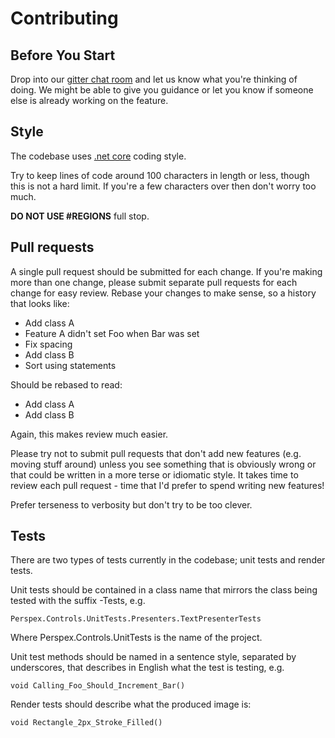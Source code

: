 # Contributing #

## Before You Start ##

Drop into our [gitter chat room](https://gitter.im/Perspex/Perspex) and let us know what you're thinking of doing. We might be able to give you guidance or let you know if someone else is already working on the feature.

## Style ##

The codebase uses [.net core](https://github.com/dotnet/corefx/blob/master/Documentation/coding-guidelines/coding-style.md) coding style. 

Try to keep lines of code around 100 characters in length or less, though this is not a hard limit.
If you're a few characters over then don't worry too much. 

**DO NOT USE #REGIONS** full stop.

## Pull requests ##

A single pull request should be submitted for each change. If you're making more than one change,
please submit separate pull requests for each change for easy review. Rebase your changes to make 
sense, so a history that looks like:

* Add class A
* Feature A didn't set Foo when Bar was set
* Fix spacing
* Add class B
* Sort using statements

Should be rebased to read:

* Add class A
* Add class B

Again, this makes review much easier.

Please try not to submit pull requests that don't add new features (e.g. moving stuff around) 
unless you see something that is obviously wrong or that could be written in a more terse or 
idiomatic style. It takes time to review each pull request - time that I'd prefer to spend writing 
new features!

Prefer terseness to verbosity but don't try to be too clever.

## Tests ##

There are two types of tests currently in the codebase; unit tests and render tests.

Unit tests should be contained in a class name that mirrors the class being tested with the suffix
-Tests, e.g.

    Perspex.Controls.UnitTests.Presenters.TextPresenterTests

Where Perspex.Controls.UnitTests is the name of the project.

Unit test methods should be named in a sentence style, separated by underscores, that describes in
English what the test is testing, e.g.

    void Calling_Foo_Should_Increment_Bar()

Render tests should describe what the produced image is:

    void Rectangle_2px_Stroke_Filled()
